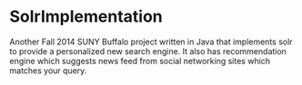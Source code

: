# SolrImplementation
Another Fall 2014 SUNY Buffalo project written in Java that implements solr to provide a personalized new search engine. It also has recommendation engine which suggests news feed from social networking sites which matches your query.
